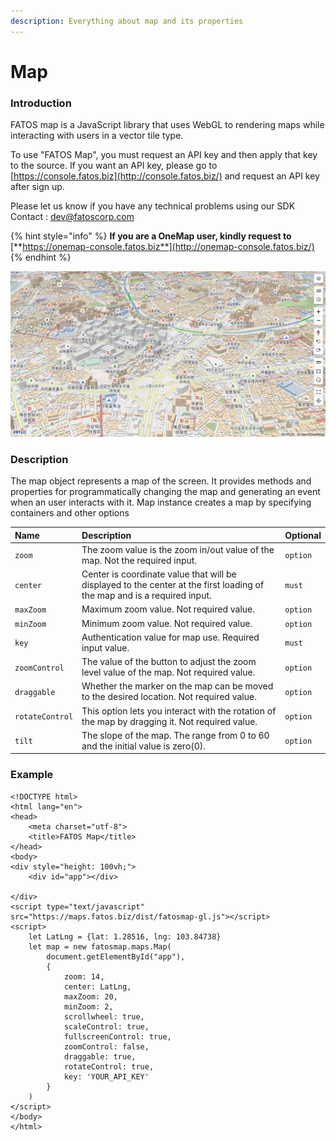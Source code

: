 ```yaml
---
description: Everything about map and its properties
---
```


# Map

### Introduction

FATOS map is a JavaScript library that uses WebGL to rendering maps while interacting with users in a vector tile type. 

To use "FATOS Map", you must request an API key and then apply that key to the source. If you want an API key, please go to [https://console.fatos.biz](http://console.fatos.biz/) and request an API key after sign up.

Please let us know if you have any technical problems using our SDK   
Contact : [dev@fatoscorp.com](mailto:dev@fatoscorp.com)

{% hint style="info" %}
**If you are a OneMap user, kindly request to** [**https://onemap-console.fatos.biz**](http://onemap-console.fatos.biz/)
{% endhint %}

![](../../.gitbook/assets/2020-11-03-3.39.57.png)

### Description

The map object represents a map of the screen. It provides methods and properties for programmatically changing the map and generating an event when an user interacts with it. Map instance creates a map by specifying containers and other options

| Name | Description | Optional |
| :--- | :--- | :--- |
| `zoom` | The zoom value is the zoom in/out value of the map. Not the required input. | `option` |
| `center` | Center is coordinate value that will be displayed to the center at the first loading of the map and is a required input. | `must` |
| `maxZoom` | Maximum zoom value. Not required value. | `option` |
| `minZoom` | Minimum zoom value. Not required value. | `option` |
| `key` | Authentication value for map use. Required input value. | `must` |
| `zoomControl` | The value of the button to adjust the zoom level value of the map. Not required value. | `option` |
| `draggable` | Whether the marker on the map can be moved to the desired location. Not required value. | `option` |
| `rotateControl` | This option lets you interact with the rotation of the map by dragging it. Not required value. | `option` |
| `tilt` | The slope of the map. The range from 0 to 60 and the initial value is zero\(0\). | `option` |

### Example

```markup
<!DOCTYPE html>
<html lang="en">
<head>
    <meta charset="utf-8">
    <title>FATOS Map</title>
</head>
<body>
<div style="height: 100vh;">
    <div id="app"></div>

</div>
<script type="text/javascript" src="https://maps.fatos.biz/dist/fatosmap-gl.js"></script>
<script>
    let LatLng = {lat: 1.28516, lng: 103.84738}
    let map = new fatosmap.maps.Map(
        document.getElementById("app"),
        {
            zoom: 14,
            center: LatLng,
            maxZoom: 20,
            minZoom: 2,
            scrollwheel: true,
            scaleControl: true,
            fullscreenControl: true,
            zoomControl: false,
            draggable: true,
            rotateControl: true,
            key: 'YOUR_API_KEY'
        }
    )
</script>
</body>
</html>
```

